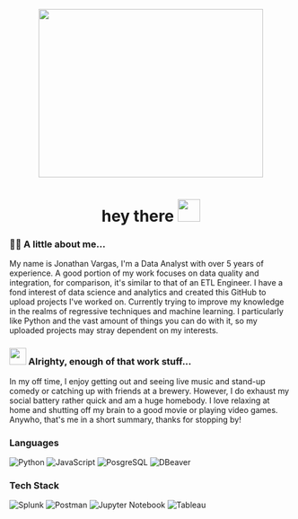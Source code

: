 <p align="center"><img src="https://media.giphy.com/media/dWesBcTLavkZuG35MI/giphy.gif" width="400" height="300"  /></p>

<h1 align="center">hey there <img src="https://media.giphy.com/media/hvRJCLFzcasrR4ia7z/giphy.gif" width="40"></h1>

### :man_technologist: A little about me...

My name is Jonathan Vargas, I'm a Data Analyst with over 5 years of experience. A good portion of my work focuses on data quality and integration, for comparison, it's similar to that of an ETL Engineer. I have a fond interest of data science and analytics and created this GitHub to upload projects I've worked on. Currently trying to improve my knowledge in the realms of regressive techniques and machine learning. I particularly like Python and the vast amount of things you can do with it, so my uploaded projects may stray dependent on my interests. 

### <img src="https://media.giphy.com/media/CUFI9TxYuPjAH3m9Rs/giphy.gif" width="30"> Alrighty, enough of that work stuff... 

In my off time, I enjoy getting out and seeing live music and stand-up comedy or catching up with friends at a brewery. However, I do exhaust my social battery rather quick and am a huge homebody. I love relaxing at home and shutting off my brain to a good movie or playing video games. Anywho, that's me in a short summary, thanks for stopping by! 

### Languages

![Python](https://img.shields.io/badge/-Python-000?&logo=Python)
![JavaScript](https://img.shields.io/badge/-JavaScript-000?&logo=JavaScript)
![PosgreSQL](https://img.shields.io/badge/-SQL-000?&logo=PostgreSQL)
![DBeaver](https://custom-icon-badges.demolab.com/badge/-Dbeaver-372923?logo=dbeaver)


### Tech Stack

![Splunk](https://img.shields.io/badge/splunk-%23000000.svg?&logo=Splunk)
![Postman](https://img.shields.io/badge/Postman-FF6C37?&logo=postman&logoColor=white)
![Jupyter Notebook](https://img.shields.io/badge/jupyter-%23FA0F00.svg?&logo=jupyter&logoColor=white)
![Tableau](https://img.shields.io/badge/tableau-navy?&logo=tableau&logoColor=white)

<!--
**jon-vargas/jon-vargas** is a ✨ _special_ ✨ repository because its `README.md` (this file) appears on your GitHub profile.

Here are some ideas to get you started:

- 🔭 I’m currently working on ...
- 🌱 I’m currently learning ...
- 👯 I’m looking to collaborate on ...
- 🤔 I’m looking for help with ...
- 💬 Ask me about ...
- 📫 How to reach me: ...
- 😄 Pronouns: ...
- ⚡ Fun fact: ...
-->
